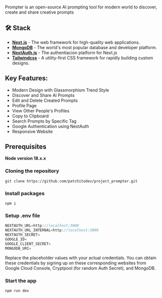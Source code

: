 Prompter is an open-source AI prompting tool for modern world to discover, create and share creative prompts

## 🛠️ Stack

- [**Next.js**](https://nextjs.org/) - The web framework for high-quality web applications.
- [**MongoDB**](https://mongodb.com/) - The world's most popular database and developer platform.
- [**NextAuth.js**](https://next-auth.js.org/) - The authentiacion platform for Next.js
- [**Tailwindcss**](https://tailwindcss.com/) - A utility-first CSS framework for rapidly building custom designs.

## Key Features:

- Modern Design with Glassmorphism Trend Style
- Discover and Share AI Prompts
- Edit and Delete Created Prompts
- Profile Page
- View Other People's Profiles
- Copy to Clipboard
- Search Prompts by Specific Tag
- Google Authentication using NextAuth
- Responsive Website

## Prerequisites

**Node version 18.x.x**

### Cloning the repository

```shell
git clone https://github.com/patchitodev/project_prompter.git
```

### Install packages

```shell
npm i
```

### Setup .env file

```js
NEXTAUTH_URL=http://localhost:3000
NEXTAUTH_URL_INTERNAL=http://localhost:3000
NEXTAUTH_SECRET=
GOOGLE_ID=
GOOGLE_CLIENT_SECRET=
MONGODB_URI=
```

Replace the placeholder values with your actual credentials. You can obtain these credentials by signing up on these corresponding websites from Google Cloud Console, Cryptpool (for random Auth Secret), and MongoDB.

### Start the app

```shell
npm run dev
```
